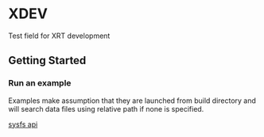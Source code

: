 # XDEV
Test field for XRT development

## Getting Started

### Run an example

Examples make assumption that they are launched from build directory and will search data files using relative path if none is specified.

[sysfs api](./xdev/dev/xrt/examples/hal/sysfs/README.md)